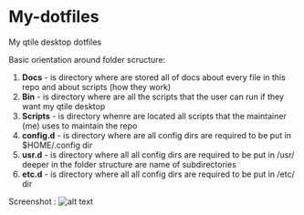 # My-dotfiles
My qtile desktop dotfiles

Basic orientation around folder scructure: 
1. **Docs** - is directory where are stored all of docs about every file in this repo and about scripts (how they work)
2. **Bin** - is directory where are all the scripts that the user can run if they want my qtile desktop
3. **Scripts** - is directory whenre are located all scripts that the maintainer (me) uses to maintain the repo 
4. **config.d** - is directory where are all config dirs are required to be put in $HOME/.config dir 
5. **usr.d** - is directory where all all config dirs are required to be put in /usr/ deeper in the folder structure are name of subdirectories
6. **etc.d** - is directory where all all config dirs are required to be put in /etc/ dir

Screenshot :
![alt text](https://github.com/coevoe/My-dotfiles/blob/main/Screenshot.png)

